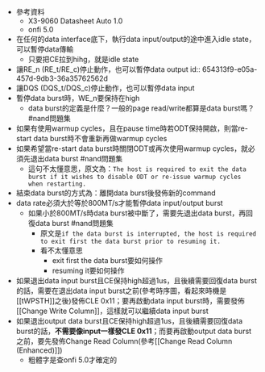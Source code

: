 - 參考資料
	- X3-9060 Datasheet Auto 1.0
	- onfi 5.0
- 在任何的data interface底下，執行data input/output的途中進入idle state，可以暫停data傳輸
	- 只要把CE拉到hihg，就是idle state
- 讓RE_n (RE_t/RE_c)停止動作，也可以暫停data output
  id:: 654313f9-e05a-457d-9db3-36a35762562d
- 讓DQS (DQS_t/DQS_c)停止動作，也可以暫停data input
- 暫停data burst時，WE_n要保持在high
	- data burst的定義是什麼？一般的page read/write都算是data burst嗎？ #nand問題集
- 如果有使用warmup cycles，且在pause time時若ODT保持開啟，則當re-start data burst時不會重新再做warmup cycles
- 如果希望當re-start data burst時關閉ODT或再次使用warmup cycles，就必須先退出data burst #nand問題集
	- 這句不太懂意思，原文為：`The host is required to exit the data burst if it wishes to disable ODT or re-issue warmup cycles when restarting.`
- 結束data burst的方式為：離開data burst後發佈新的command
- data rate必須大於等於800MT/s才能暫停data input/output burst
	- 如果小於800MT/s時data burst被中斷了，需要先退出data burst，再回復data burst #nand問題集
		- 原文是`if the data burst is interrupted, the host is required to exit first the data burst prior to resuming it.`
		- 看不太懂意思
			- exit first the data burst要如何操作
			- resuming it要如何操作
- 如果退出data input burst且CE保持high超過1us，且後續需要回復data burst的話，需要在退出data input burst之前(參考時序圖，看起來時機是[[tWPSTH]]之後)發佈CLE 0x11；要再啟動data input burst時，需要發佈[[Change Write Column]]，這樣就可以繼續data input burst
- 如果退出output data burst且CE保持high超過1us，且後續需要回復data burst的話，**不需要像input一樣發CLE 0x11**；而要再啟動output data burst之前，要先發佈Change Read Column(參考[[Change Read Column (Enhanced)]])
	- 粗體字是查onfi 5.0才確定的